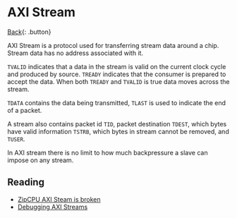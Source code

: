 # AXI Stream

[Back](../index.md#digital-design){: .button}

AXI Stream is a protocol used for transferring stream data around a chip. Stream data has no address associated with it.

`TVALID` indicates that a data in the stream is valid on the current clock cycle and produced by source. `TREADY` indicates that the consumer is prepared to accept the data. When both `TREADY` and `TVALID` is true data moves across the stream.

`TDATA` contains the data being transmitted, `TLAST` is used to indicate the end of a packet.

A stream also contains packet id `TID`, packet destination `TDEST`, which bytes have valid information `TSTRB`, which bytes in stream cannot be removed, and `TUSER`.

In AXI stream there is no limit to how much backpressure a slave can impose on any stream.


## Reading

- [ZipCPU AXI Steam is broken](https://zipcpu.com/blog/2022/02/23/axis-abort.html)
- [Debugging AXI Streams](https://zipcpu.com/dsp/2020/04/20/axil2axis.html)
